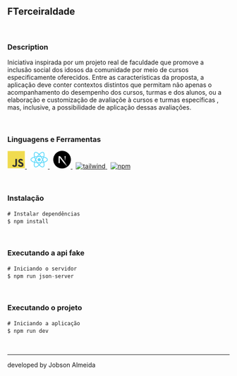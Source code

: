 ## FTerceiraIdade 
&nbsp;
### Description

Iniciativa inspirada por um projeto real de faculdade que promove a inclusão social dos idosos da comunidade por meio de cursos especificamente oferecidos. Entre as características da proposta, a aplicação deve conter contextos distintos que permitam não apenas o acompanhamento do desempenho dos cursos, turmas e dos alunos, ou a elaboração e customização de avaliaçõe à cursos e turmas específicas , mas, inclusive, a possibilidade de aplicação dessas avaliações.

&nbsp;

### Linguagens e Ferramentas



<p>  
    <a
    href="https://developer.mozilla.org/en-US/docs/Web/JavaScript"
    target="_blank"
    rel="noreferrer"
  >
    <img
      src="https://raw.githubusercontent.com/devicons/devicon/master/icons/javascript/javascript-original.svg"
      alt="javascript"
      title="javascript"
      width="40"
      height="40"
    />
  </a>&nbsp;   
  <a href="https://reactjs.org/" target="_blank" rel="noreferrer">
    <img
      src="https://raw.githubusercontent.com/devicons/devicon/master/icons/react/react-original.svg"
      alt="react"
      title="react"
      width="40"
      height="40"
    />
  </a>&nbsp;
  <a href="https://nextjs.org/" target="_blank" rel="noreferrer">
    <img
      src="https://raw.githubusercontent.com/devicons/devicon/master/icons/nextjs/nextjs-original.svg"
      alt="nextjs"
      title="nextjs"
      width="40"
      height="40"
    />
  </a>&nbsp;
  <a href="https://tailwindcss.com/" target="_blank" rel="noreferrer">
    <img
      src="https://www.vectorlogo.zone/logos/tailwindcss/tailwindcss-icon.svg"
      alt="tailwind"
      title="tailwind"
      width="40"
      height="40"
    />
  </a>&nbsp;
  <a
    href="https://www.npmjs.com/"
    target="_blank"
    rel="noreferrer"
  >
    <img
      src="https://www.vectorlogo.zone/logos/npmjs/npmjs-ar21.svg"
      alt="npm"
      title="npm"
      width="100"
      height="40"
    />
  </a>
</p>
 
&nbsp;

### Instalação

```javascript
# Instalar dependências
$ npm install
```

&nbsp;

### Executando a api fake

```javascript
# Iniciando o servidor
$ npm run json-server
```

&nbsp;

### Executando o projeto

```javascript
# Iniciando a aplicação
$ npm run dev 
```

&nbsp;
&nbsp;

---

developed by Jobson Almeida